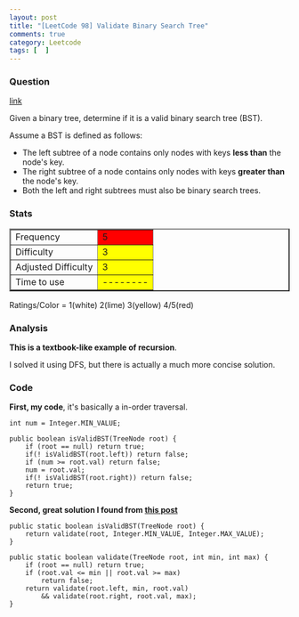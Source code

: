```yaml
---
layout: post
title: "[LeetCode 98] Validate Binary Search Tree"
comments: true
category: Leetcode
tags: [  ]
---
```



### Question 
[link](https://oj.leetcode.com/problems/validate-binary-search-tree/)

<div class="question-content">
            <p></p><p>
Given a binary tree, determine if it is a valid binary search tree (BST).
</p>

<p>
Assume a BST is defined as follows:
</p><ul>
<li>The left subtree of a node contains only nodes with keys <b>less than</b> the node's key.</li>
<li>The right subtree of a node contains only nodes with keys <b>greater than</b> the node's key.</li>
<li>Both the left and right subtrees must also be binary search trees.</li>
</ul>
<p></p>
<p></p>
          </div>

### Stats
<table border="2">
	<tr>
		<td>Frequency</td>
		<td bgcolor="red">5</td>
	</tr>
	<tr>
		<td>Difficulty</td>
		<td bgcolor="yellow">3</td>
	</tr>
	<tr>
		<td>Adjusted Difficulty</td>
		<td bgcolor="yellow">3</td>
	</tr>
	<tr>
		<td>Time to use</td>
		<td bgcolor="yellow">--------</td>
	</tr>
</table>

Ratings/Color = 1(white) 2(lime) 3(yellow) 4/5(red)

### Analysis

__This is a textbook-like example of recursion__. 

I solved it using DFS, but there is actually a much more concise solution. 

### Code

__First, my code__, it's basically a in-order traversal. 

    int num = Integer.MIN_VALUE;
    
    public boolean isValidBST(TreeNode root) {
        if (root == null) return true;
        if(! isValidBST(root.left)) return false;
        if (num >= root.val) return false;
        num = root.val;
        if(! isValidBST(root.right)) return false;
        return true;
    }

__Second, great solution I found from [this post](http://www.programcreek.com/2012/12/leetcode-validate-binary-search-tree-java/)__

	public static boolean isValidBST(TreeNode root) {
	    return validate(root, Integer.MIN_VALUE, Integer.MAX_VALUE);
	}

	public static boolean validate(TreeNode root, int min, int max) {
	    if (root == null) return true;
	    if (root.val <= min || root.val >= max)
	        return false;
	    return validate(root.left, min, root.val) 
        	&& validate(root.right, root.val, max);
	}
